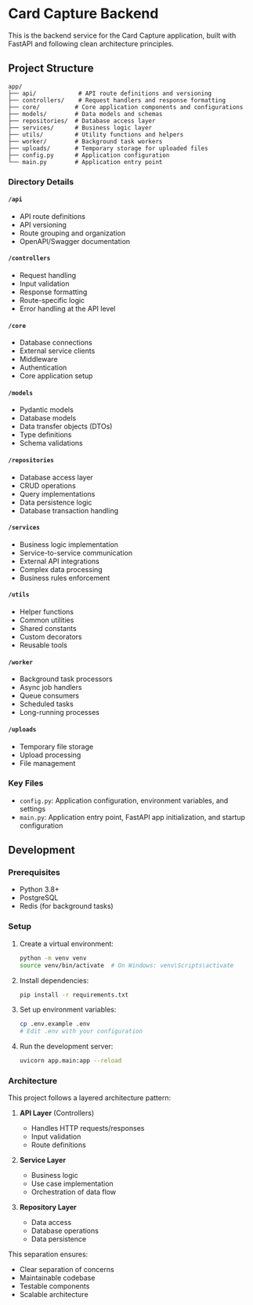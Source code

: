 # Card Capture Backend

This is the backend service for the Card Capture application, built with FastAPI and following clean architecture principles.

## Project Structure

```
app/
├── api/            # API route definitions and versioning
├── controllers/    # Request handlers and response formatting
├── core/          # Core application components and configurations
├── models/        # Data models and schemas
├── repositories/  # Database access layer
├── services/      # Business logic layer
├── utils/         # Utility functions and helpers
├── worker/        # Background task workers
├── uploads/       # Temporary storage for uploaded files
├── config.py      # Application configuration
└── main.py        # Application entry point
```

### Directory Details

#### `/api`
- API route definitions
- API versioning
- Route grouping and organization
- OpenAPI/Swagger documentation

#### `/controllers`
- Request handling
- Input validation
- Response formatting
- Route-specific logic
- Error handling at the API level

#### `/core`
- Database connections
- External service clients
- Middleware
- Authentication
- Core application setup

#### `/models`
- Pydantic models
- Database models
- Data transfer objects (DTOs)
- Type definitions
- Schema validations

#### `/repositories`
- Database access layer
- CRUD operations
- Query implementations
- Data persistence logic
- Database transaction handling

#### `/services`
- Business logic implementation
- Service-to-service communication
- External API integrations
- Complex data processing
- Business rules enforcement

#### `/utils`
- Helper functions
- Common utilities
- Shared constants
- Custom decorators
- Reusable tools

#### `/worker`
- Background task processors
- Async job handlers
- Queue consumers
- Scheduled tasks
- Long-running processes

#### `/uploads`
- Temporary file storage
- Upload processing
- File management

### Key Files

- `config.py`: Application configuration, environment variables, and settings
- `main.py`: Application entry point, FastAPI app initialization, and startup configuration

## Development

### Prerequisites
- Python 3.8+
- PostgreSQL
- Redis (for background tasks)

### Setup
1. Create a virtual environment:
   ```bash
   python -m venv venv
   source venv/bin/activate  # On Windows: venv\Scripts\activate
   ```

2. Install dependencies:
   ```bash
   pip install -r requirements.txt
   ```

3. Set up environment variables:
   ```bash
   cp .env.example .env
   # Edit .env with your configuration
   ```

4. Run the development server:
   ```bash
   uvicorn app.main:app --reload
   ```

### Architecture

This project follows a layered architecture pattern:

1. **API Layer** (Controllers)
   - Handles HTTP requests/responses
   - Input validation
   - Route definitions

2. **Service Layer**
   - Business logic
   - Use case implementation
   - Orchestration of data flow

3. **Repository Layer**
   - Data access
   - Database operations
   - Data persistence

This separation ensures:
- Clear separation of concerns
- Maintainable codebase
- Testable components
- Scalable architecture 